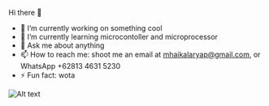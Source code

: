  Hi there 👋

<!--
**ekarufufufu/ekarufufufu** is a ✨ _special_ ✨ repository because its `README.md` (this file) appears on your GitHub profile.

Here are some ideas to get you started:
-->
- 🔭 I’m currently working on something cool
- 🌱 I’m currently learning microcontoller and microprocessor
- 💬 Ask me about anything
- 📫 How to reach me: shoot me an email at mhaikalaryap@gmail.com, or WhatsApp +62813 4631 5230
- ⚡ Fun fact: wota 

![Alt text](https://spotify-recently-played-readme.vercel.app/api?user=b1fv6ju7hs5q0pvqt3gj9c7c7&unique={true|1|on|yes})
